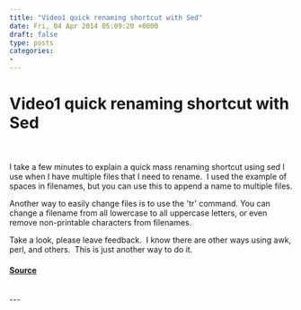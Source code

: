 ```yaml
---
title: "Video1 quick renaming shortcut with Sed"
date: Fri, 04 Apr 2014 05:09:20 +0000
draft: false
type: posts
categories: 
- 
---
```

# Video1 quick renaming shortcut with Sed

<br/>

<br/>
I take a few minutes to explain a quick mass renaming shortcut using sed I use when I have multiple files that I need to rename.  I used the example of spaces in filenames, but you can use this to append a name to multiple files.

Another way to easily change files is to use the 'tr' command. You can change a filename from all lowercase to all uppercase letters, or even remove non-printable characters from filenames.

Take a look, please leave feedback.  I know there are other ways using awk, perl, and others.  This is just another way to do it.

#### [Source](http://brakeingsecurity.com/video1-quick-renaming-shortcut-with-sed)

<br/>
---
